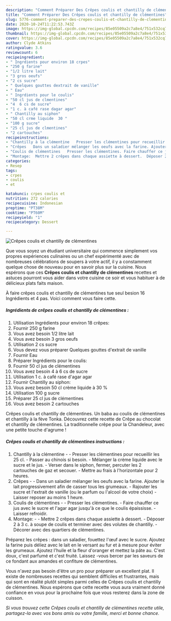 ```yaml
---
description: "Comment Préparer Des Crêpes coulis et chantilly de clémentines"
title: "Comment Préparer Des Crêpes coulis et chantilly de clémentines"
slug: 5776-comment-preparer-des-crepes-coulis-et-chantilly-de-clementines
date: 2020-10-24T11:22:53.743Z
image: https://img-global.cpcdn.com/recipes/85e05509a2c7a8e4/751x532cq70/crepes-coulis-et-chantilly-de-clementines-photo-principale-de-la-recette.jpg
thumbnail: https://img-global.cpcdn.com/recipes/85e05509a2c7a8e4/751x532cq70/crepes-coulis-et-chantilly-de-clementines-photo-principale-de-la-recette.jpg
cover: https://img-global.cpcdn.com/recipes/85e05509a2c7a8e4/751x532cq70/crepes-coulis-et-chantilly-de-clementines-photo-principale-de-la-recette.jpg
author: Clyde Atkins
ratingvalue: 3.6
reviewcount: 6
recipeingredient:
- " Ingrdients pour environ 18 crpes"
- "250 g farine"
- "1/2 litre lait"
- "3 gros oeufs"
- "2 cs sucre"
- " Quelques gouttes dextrait de vanille"
- " Eau"
- " Ingrdients pour le coulis"
- "50 cl jus de clmentines"
- "4  6 cs de sucre"
- "1 c. à café rase dagar agar"
- " Chantilly au siphon"
- "50 cl crme liquide  30 "
- "100 g sucre"
- "25 cl jus de clmentines"
- "2 cartouches"
recipeinstructions:
- "Chantilly à la clémentine   Presser les clémentines pour recueillir les 25 cl. Passer au chinois si besoin.  Mélanger la crème liquide avec le sucre et le jus.  Verser dans le siphon, fermer, percuter les 2 cartouches de gaz et secouer. Mettre au frais à l&#39;horizontale pour 2 heures."
- "Crêpes   Dans un saladier mélanger les oeufs avec la farine. Ajouter le lait progressivement afin de casser tous les grumeaux.  Rajouter les sucre et l&#39;extrait de vanille (ou le parfum ou l&#39;alcool de votre choix) Laisser reposer au moins 1 heure."
- "Coulis de clémentines   Presser les clémentines. Faire chauffer ce jus avec le sucre et l&#39;agar agar jusqu&#39;à ce que le coulis épaississe.  Laisser refroidir."
- "Montage:  Mettre 2 crêpes dans chaque assiette à dessert.  Déposer 2 à 3 c. à soupe de coulis et terminer avec des volutes de chantilly.  Décorer avec des quartiers de clémentines."
categories:
- Resep
tags:
- crpes
- coulis
- et

katakunci: crpes coulis et 
nutrition: 272 calories
recipecuisine: Indonesian
preptime: "PT38M"
cooktime: "PT60M"
recipeyield: "1"
recipecategory: Dessert

---
```



![Crêpes coulis et chantilly de clémentines](https://img-global.cpcdn.com/recipes/85e05509a2c7a8e4/751x532cq70/crepes-coulis-et-chantilly-de-clementines-photo-principale-de-la-recette.jpg)

Que vous soyez un étudiant universitaire qui commence simplement vos propres expériences culinaires ou un chef expérimenté avec de nombreuses célébrations de soupers à votre actif, il y a constamment quelque chose de nouveau pour en savoir plus sur la cuisine. Nous espérons que ces <strong> Crêpes coulis et chantilly de clémentines </strong> recettes et astuces pourront vous aider dans votre cuisine ce soir et vous habituer à de délicieux plats faits maison.

<!--inarticleads1-->

À faire crêpes coulis et chantilly de clémentines tue seul besion 16 Ingrédients et 4 pas. Voici comment vous faire cette.

##### Ingrédients de crêpes coulis et chantilly de clémentines :

1. Utilisation  Ingrédients pour environ 18 crêpes:
1. Fournir 250 g farine
1. Vous avez besoin 1/2 litre lait
1. Vous avez besoin 3 gros oeufs
1. Utilisation 2 cs sucre
1. Vous devez vous préparer  Quelques gouttes d&#39;extrait de vanille
1. Fournir  Eau
1. Préparer  Ingrédients pour le coulis:
1. Fournir 50 cl jus de clémentines
1. Vous avez besoin 4 à 6 cs de sucre
1. Utilisation 1 c. à café rase d&#39;agar agar
1. Fournir  Chantilly au siphon:
1. Vous avez besoin 50 cl crème liquide à 30 %
1. Utilisation 100 g sucre
1. Préparer 25 cl jus de clémentines
1. Vous avez besoin 2 cartouches


Crêpes coulis et chantilly de clémentines. Un baba au coulis de clémentines et chantilly à la fève Tonka. Découvrez cette recette de Crêpe au chocolat et chantilly de clémentines. La traditionnelle crêpe pour la Chandeleur, avec une petite touche d&#39;agrume ! 

<!--inarticleads2-->

##### Crêpes coulis et chantilly de clémentines instructions :

1. Chantilly à la clémentine  -  - Presser les clémentines pour recueillir les 25 cl. - Passer au chinois si besoin.  - Mélanger la crème liquide avec le sucre et le jus.  - Verser dans le siphon, fermer, percuter les 2 cartouches de gaz et secouer. - Mettre au frais à l&#39;horizontale pour 2 heures.
1. Crêpes  -  - Dans un saladier mélanger les oeufs avec la farine. Ajouter le lait progressivement afin de casser tous les grumeaux.  - Rajouter les sucre et l&#39;extrait de vanille (ou le parfum ou l&#39;alcool de votre choix) - Laisser reposer au moins 1 heure.
1. Coulis de clémentines  -  - Presser les clémentines. - Faire chauffer ce jus avec le sucre et l&#39;agar agar jusqu&#39;à ce que le coulis épaississe.  - Laisser refroidir.
1. Montage: -  - Mettre 2 crêpes dans chaque assiette à dessert.  - Déposer 2 à 3 c. à soupe de coulis et terminer avec des volutes de chantilly.  - Décorer avec des quartiers de clémentines.


Préparez les crêpes : dans un saladier, fouettez l&#39;œuf avec le sucre. Ajoutez la farine puis déliez avec le lait en le versant au fur et à mesure pour éviter les grumeaux. Ajoutez l&#39;huile et la fleur d&#39;oranger et mettez la pâte au. C&#39;est doux, c&#39;est parfumé et c&#39;est fruité. Laissez -vous bercer par les saveurs de ce fondant aux amandes et confiture de clémentines. 

<!--inarticleads1-->

<p>
Vous n'avez pas besoin d'être un pro pour préparer un excellent plat. Il existe de nombreuses recettes qui semblent difficiles et frustrantes, mais qui sont en réalité plutôt simples parmi celles de Crêpes coulis et chantilly de clémentines. Nous espérons que cette recette vous aura vraiment donné confiance en vous pour la prochaine fois que vous resterez dans la zone de cuisson.
</p>

<p>
<i>Si vous trouvez cette Crêpes coulis et chantilly de clémentines recette utile, partagez-la avec vos bons amis ou votre famille, merci et bonne chance.</i>
</p>
